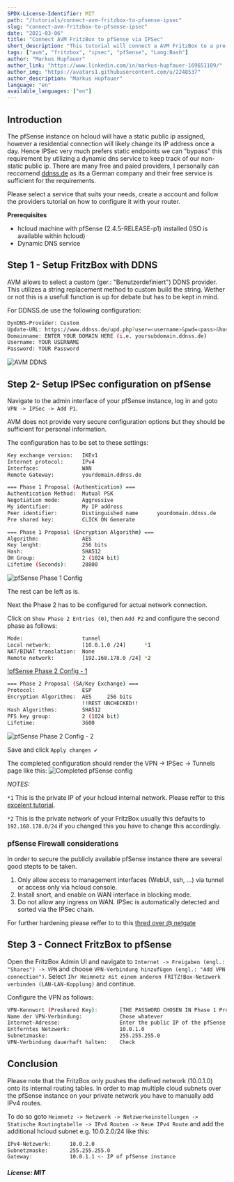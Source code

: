 ```yaml
---
SPDX-License-Identifier: MIT
path: "/tutorials/connect-avm-fritzbox-to-pfsense-ipsec"
slug: "connect-avm-fritzbox-to-pfsense-ipsec"
date: "2021-03-06"
title: "Connect AVM FritzBox to pfSense via IPSec"
short_description: "This tutorial will connect a AVM FritzBox to a pre-existing pfSense machine"
tags: ["avm", "fritzbox", "ipsec", "pfSense", "Lang:Bash"]
author: "Markus Hupfauer"
author_link: "https://www.linkedin.com/in/markus-hupfauer-169651109/"
author_img: "https://avatars1.githubusercontent.com/u/2248537"
author_description: "Markus Hupfauer"
language: "en"
available_languages: ["en"]
---
```


## Introduction

The pfSense instance on hcloud will have a static public ip assigned, however a residential connection will likely change its IP address once a day. Hence IPSec very much prefers static endpoints we can "bypass" this requirement by utilizing a dynamic dns
service to keep track of our non-static public ip. There are many free and paied providers, I personally can reccomend [ddnss.de](https://ddnss.de/) as its a German company and their free service is sufficient for the requirements.

Please select a service that suits your needs, create a account and follow the providers tutorial on how to configure it with your router.

**Prerequisites**

* hcloud machine with pfSense (2.4.5-RELEASE-p1) installed (ISO is available within hcloud)
* Dynamic DNS service

## Step 1 - Setup FritzBox with DDNS

AVM allows to select a custom (ger.: "Benutzerdefiniert") DDNS provider. This utilizes a string replacement method to custom build the string. Wether or not this is a usefull function is up for debate but has to be kept in mind.

For DDNSS.de use the following configuration:

```bash
DynDNS-Provider: Custom
Update-URL: https://www.ddnss.de/upd.php?user=<username>&pwd=<pass>&host=<domain>
Domainname: ENTER YOUR DOMAIN HERE (i.e. yoursubdomain.ddnss.de)
Username: YOUR USERNAME
Password: YOUR Password
```

![AVM DDNS](images/avm-ddns.png)

## Step 2- Setup IPSec configuration on pfSense

Navigate to the admin interface of your pfSense instance, log in and goto `VPN -> IPSec -> Add P1`.

AVM does not provide very secure configuration options but they should be sufficient for personal information.

The configuration has to be set to these settings:

```bash
Key exchange version:   IKEv1
Internet protocol:      IPv4
Interface:              WAN
Remote Gateway:         yourdomain.ddnss.de

=== Phase 1 Proposal (Authentication) ===
Authentication Method:  Mutual PSK
Negotiation mode:       Aggressive
My identifier:          My IP address
Peer identifier:        Distinguished name      yourdomain.ddnss.de
Pre shared key:         CLICK ON Generate

=== Phase 1 Proposal (Encryption Algorithm) ===
Algorithm:              AES
Key lenght:             256 bits
Hash:                   SHA512
DH Group:               2 (1024 bit)
Lifetime (Seconds):     28800
```

![pfSense Phase 1 Config](images/pfSense-Phase1-Config.PNG)

The rest can be left as is.

Next the Phase 2 has to be configured for actual network connection.

Click on `Show Phase 2 Entries (0)`, then `Add P2` and configure the second phase as follows:

```bash
Mode:                   tunnel
Local network:          [10.0.1.0 /24]      *1
NAT/BINAT translation:  None
Remote network:         [192.168.178.0 /24] *2
```
[!pfSense Phase 2 Config - 1](images/pfSense-Phase2-1-Config.PNG)


```bash
=== Phase 2 Proposal (SA/Key Exchange) ===
Protocol:               ESP
Encryption Algorithms:  AES     256 bits
                        !!REST UNCHECKED!!
Hash Algorithms:        SHA512
PFS key group:          2 (1024 bit)
Lifetime:               3600                        
```
![pfSense Phase 2 Config - 2](images/pfSense-Phase2-2-Config.PNG)

Save and click `Apply changes ✔`

The completed configuration should render the VPN -> IPSec -> Tunnels page like this:
![Completed pfSense config](images/pfSense-IPSec-Overview-Configured.PNG)


*NOTES:*

`*1` This is the private IP of your hcloud internal network. Please reffer to this [excelent tutorial](https://community.hetzner.com/tutorials/how-to-route-cloudserver-over-private-network-using-pfsense-and-hcnetworks).

`*2` This is the private network of your FritzBox usually this defaults to `192.168.178.0/24` if you changed this you have to change this accordingly.


### pfSense Firewall considerations

In order to secure the publicly available pfSense instance there are several good stepts to be taken.

1. Only allow access to management interfaces (WebUi, ssh, ...) via tunnel or access only via hcloud console.
1. Install snort, and enable on WAN interface in blocking mode.
1. Do not allow any ingress on WAN. IPSec is automatically detected and sorted via the IPSec chain.

For further hardening please reffer to to this [thred over @ netgate](https://forum.netgate.com/topic/113685/hardening-securing-and-privacy-configuration/7)

## Step 3 - Connect FritzBox to pfSense

Open the FritzBox Admin UI and navigate to `Internet -> Freigaben (engl.: "Shares") -> VPN` and choose `VPN-Verbindung hinzufügen (engl.: "Add VPN connection")`. Select `Ihr Heimnetz mit einem anderen FRITZ!Box-Netzwerk verbinden (LAN-LAN-Kopplung)` and continue.

Configure the VPN as follows:

```bash
VPN-Kennwort (Preshared Key):       [THE PASSWORD CHOSEN IN Phase 1 Proposal]
Name der VPN-Verbindung:            Chose whatever
Internet-Adresse:                   Enter the public IP of the pfSense device
Entferntes Netzwerk:                10.0.1.0
Subnetzmaske:                       255.255.255.0
VPN-Verbindung dauerhaft halten:    Check    
```

## Conclusion

Please note that the FritzBox only pushes the defined network (10.0.1.0) onto its internal routing tables. In order to map multiple cloud subnets over the pfSense instance on your private network you have to manually add IPv4 routes.

To do so goto `Heimnetz -> Netzwerk -> Netzwerkeinstellungen -> Statische Routingtabelle -> IPv4 Routen -> Neue IPv4 Route` and add the additional hcloud subnet e.g. 10.0.2.0/24 like this:

```bash
IPv4-Netzwerk:      10.0.2.0
Subnetzmaske:       255.255.255.0
Gateway:            10.0.1.1 <- IP of pfSense instance
```

##### License: MIT

<!--

Contributor's Certificate of Origin

By making a contribution to this project, I certify that:

(a) The contribution was created in whole or in part by me and I have
    the right to submit it under the license indicated in the file; or

(b) The contribution is based upon previous work that, to the best of my
    knowledge, is covered under an appropriate license and I have the
    right under that license to submit that work with modifications,
    whether created in whole or in part by me, under the same license
    (unless I am permitted to submit under a different license), as
    indicated in the file; or

(c) The contribution was provided directly to me by some other person
    who certified (a), (b) or (c) and I have not modified it.

(d) I understand and agree that this project and the contribution are
    public and that a record of the contribution (including all personal
    information I submit with it, including my sign-off) is maintained
    indefinitely and may be redistributed consistent with this project
    or the license(s) involved.

Signed-off-by: Markus Hupfauer <markus@hupfauer.one>

-->
